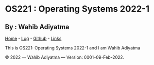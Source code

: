 # OS221 : Operating Systems 2022-1
## By : Wahib Adiyatma

[Home](https://wahibadiyatma1709.github.io/os221/) - [Log](https://wahibadiyatma1709.github.io/os221/TXT/mylog.txt) - [Github](https://github.com/wahibadiyatma1709/os221) - [Links](https://wahibadiyatma1709.github.io/os221/LINKS/)

This is OS221: Operating Systems 2022-1 and I am Wahib Adiyatma

© 2022 — Wahib Adiyatma — Version: 0001–09-Feb-2022.
